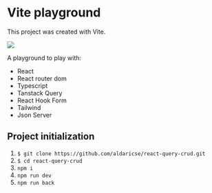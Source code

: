 # Vite playground
This project was created with Vite.

![](https://i.imgur.com/F9btt4j.png)

A playground to play with:

- React
- React router dom
- Typescript
- Tanstack Query
- React Hook Form
- Tailwind
- Json Server

## Project initialization

1. ``` $ git clone https://github.com/aldaricse/react-query-crud.git ```
2. ``` $ cd react-query-crud ```
3. ``` npm i ```
4. ``` npm run dev ```
4. ``` npm run back ```